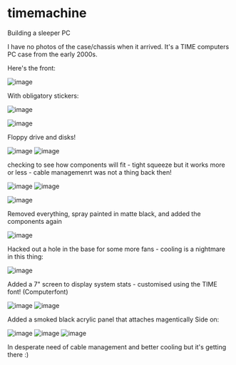 # timemachine
Building a sleeper PC

I have no photos of the case/chassis when it arrived.  It's a TIME computers PC case from the early 2000s.

Here's the front:

![image](https://github.com/user-attachments/assets/414839a1-78e6-43d8-9917-79675c21b3ee)


With obligatory stickers:

![image](https://github.com/user-attachments/assets/1ae9c9d8-47ec-47ff-a8f4-445316be82ff)

![image](https://github.com/user-attachments/assets/467628a4-7322-4b5c-be70-1230db8126a6)

Floppy drive and disks!

![image](https://github.com/user-attachments/assets/5f6ede0d-c993-4a48-a272-361a220ce20b)
![image](https://github.com/user-attachments/assets/528cc6ff-85fc-4a3b-9bf8-4ccc07d5bf4e)



checking to see how components will fit - tight squeeze but it works more or less - cable managemenrt was not a thing back then!

![image](https://github.com/user-attachments/assets/ce116613-d4a8-4960-ae1a-b832a09e2f47)
![image](https://github.com/user-attachments/assets/ba6a906a-b38d-4001-841b-dcc25acb418a)

![image](https://github.com/user-attachments/assets/f707e9b7-aada-48bd-9bd1-d663f1075822)


Removed everything, spray painted in matte black, and added the components again

![image](https://github.com/user-attachments/assets/bf4929a2-46ec-4088-b5e8-258f1448f35d)

Hacked out a hole in the base for some more fans - cooling is a nightmare in this thing:

![image](https://github.com/user-attachments/assets/70e3ebd6-0081-47df-8e83-34d49753fd2b)

Added a 7" screen to display system stats - customised using the TIME font!  (Computerfont)

![image](https://github.com/user-attachments/assets/64eec5cd-c501-48e3-9e60-99c0e6caef94)
![image](https://github.com/user-attachments/assets/b87c9f8a-9661-457a-9eb3-d92d45106363)

Added a smoked black acrylic panel that attaches magentically
Side on:

![image](https://github.com/user-attachments/assets/43966ce3-eacf-49f3-9c7a-59af36d9f0a5)
![image](https://github.com/user-attachments/assets/e82afb63-4d09-478f-be3f-74a37c385c7f)
![image](https://github.com/user-attachments/assets/f2b20730-b4d6-4bd7-85d5-f119d4c31763)

In desperate need of cable management and better cooling but it's getting there :) 

